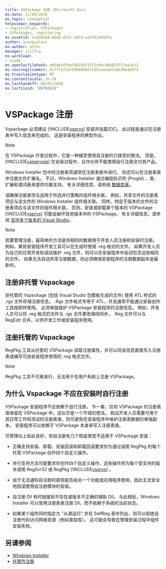 ```yaml
---
title: VSPackage 注册 |Microsoft Docs
ms.date: 11/04/2016
ms.topic: conceptual
helpviewer_keywords:
- registration, VSPackages
- VSPackages, registering
ms.assetid: ecd20da8-b04b-4141-a8f4-a2ef91dd597a
author: acangialosi
ms.author: anthc
manager: jillfra
ms.workload:
- vssdk
ms.openlocfilehash: a05dec8fbef40143f31f2c0ac484824717ea2e32
ms.sourcegitcommit: 6cfffa72af599a9d667249caaaa411bb28ea69fd
ms.translationtype: MT
ms.contentlocale: zh-CN
ms.lasthandoff: 09/02/2020
ms.locfileid: "80703919"
---
```

# <a name="vspackage-registration"></a>VSPackage 注册
Vspackage 必须建议 [!INCLUDE[vsprvs](../../code-quality/includes/vsprvs_md.md)] 安装并加载它们。 此过程是通过在注册表中写入信息来完成的。 这是安装程序的典型作业。

> [!NOTE]
> 在 VSPackage 开发过程中，它是一种接受使用自注册的已接受的做法。 但是， [!INCLUDE[vsipprvsip](../../extensibility/includes/vsipprvsip_md.md)] 在安装过程中，合作伙伴不能使用自行注册交付其产品。

 Windows Installer 包中的注册表项通常在注册表表中进行。 你还可以在注册表表中注册文件扩展名。 不过，Windows Installer 通过编程标识符 (ProgId) 、类、扩展和谓词表来提供内置支持。 有关详细信息，请参阅 [数据库表](/windows/desktop/Msi/database-tables)。

 请确保注册表项与适用于所选并行策略的组件相关联。 例如，共享文件的注册表项应与该文件的 Windows Installer 组件相关联。 同样，特定于版本的文件的注册表项应与该文件的组件相关联。 否则，安装或卸载某个版本的 VSPackage [!INCLUDE[vsprvs](../../code-quality/includes/vsprvs_md.md)] 可能会破坏其他版本中的 VSPackage。 有关详细信息，请参阅 [支持多个版本的 Visual Studio](../../extensibility/supporting-multiple-versions-of-visual-studio.md)。

> [!NOTE]
> 若要管理注册，最简单的方法是将相同的数据用于开发人员注册和安装时注册。 例如，某些安装程序开发工具可以在生成时使用 .reg 格式的文件。 如果开发人员为自己的日常开发和调试维护 .reg 文件，则可以在安装程序中自动包含这些相同的文件。 如果无法自动共享注册数据，则必须确保安装程序的注册数据副本是最新的。

## <a name="registering-unmanaged-vspackages"></a>注册非托管 Vspackage
 非托管的 Vspackage (包括 Visual Studio 包模板生成的文件) 使用 ATL 样式的 .rgs 文件存储注册信息。 .Rgs 文件格式专用于 ATL，并且通常不能通过安装创作工具按原样使用。 必须单独维护 VSPackage 安装程序的注册信息。 例如，开发人员可以将 .reg 格式的文件与 .rgs 文件更改保持同步。 .Reg 文件可以与 RegEdit 合并，以供开发工作或安装程序使用。

## <a name="registering-managed-vspackages"></a>注册托管的 Vspackage
 RegPkg 工具从托管的 VSPackage 读取注册属性，并可以将该信息直接写入注册表或编写可由安装程序使用的 .reg 格式文件。

> [!NOTE]
> RegPkg 工具不可再发行，无法用于在用户系统上注册 VSPackage。

## <a name="why-vspackages-should-not-self-register-at-install-time"></a>为什么 Vspackage 不应在安装时自行注册
 VSPackage 安装程序不应依赖于自行注册。 乍一看，仅将 VSPackage 的注册表值保留在 VSPackage 中，这似乎是一个不错的想法。 假设开发人员需要可用于其日常工作和测试的注册表值，则可避免在安装程序中维护注册表数据的单独副本。 安装程序可以依赖于 VSPackage 本身来写入注册表值。

 尽管理论上如此良好，但自注册有几个瑕疵使其不适用于 VSPackage 安装：

- 正确支持安装、卸载、安装回滚和卸载回滚要求你为通过调用 RegPkg 的每个托管 VSPackage 创作四个自定义操作。

- 并行支持方法可能要求你创作四个自定义操作，这些操作将为每个受支持的版本调用 RegSvr32 或 RegPkg [!INCLUDE[vsprvs](../../code-quality/includes/vsprvs_md.md)] 。

- 由于无法通知自注册的密钥是否由另一个功能或应用程序使用，因此无法安全地回滚使用自注册模块的安装。

- 自注册 Dll 有时链接到不存在或版本不正确的辅助 Dll。 与此相反，Windows Installer 可以使用注册表表注册 Dll，而不依赖于系统的当前状态。

- 如果某个组件同时指定为 "从源运行" 并在 SelfReg 表中列出，则可以拒绝自注册代码访问网络资源（例如类型库）。 这可能会导致在管理安装过程中组件安装失败。

## <a name="see-also"></a>另请参阅
- [Windows Installer](/windows/desktop/Msi/windows-installer-portal)
- [托管包注册](https://msdn.microsoft.com/library/f69e0ea3-6a92-4639-8ca9-4c9c210e58a1)
